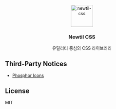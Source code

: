 <div align="center">
  <div>
    <a href="https://newlecture-corp.github.io/newtil-css/">
      <img
        src="https://github.com/newlecture-corp/newtil-css/blob/main/docs/public/logo.png"
        alt="newtil-css"
        height="72"
      />
    </a>
  </div>
  <h3>
    <b>
      Newtil CSS
    </b>
  </h3>
  <p>
    유틸리티 중심의 CSS 라이브러리
  </p>
</div>

## Third-Party Notices

- [Phosphor Icons](https://github.com/phosphor-icons/homepage)
 
## License
MIT